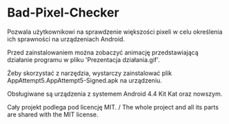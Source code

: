 # Bad-Pixel-Checker
Pozwala użytkownikowi na sprawdzenie większości pixeli w celu określenia ich sprawności na urządzeniach Android.

Przed zainstalowaniem można zobaczyć animację przedstawiającą działanie programu w pliku 'Prezentacja działania.gif'.

Żeby skorzystać z narzędzia, wystarczy zainstalować plik AppAttempt5.AppAttempt5-Signed.apk na urządzeniu.

Obsługiwane są urządzenia z systemem Android 4.4 Kit Kat oraz nowszym.

Cały projekt podlega pod licencję MIT. / The whole project and all its parts are shared with the MIT license.
